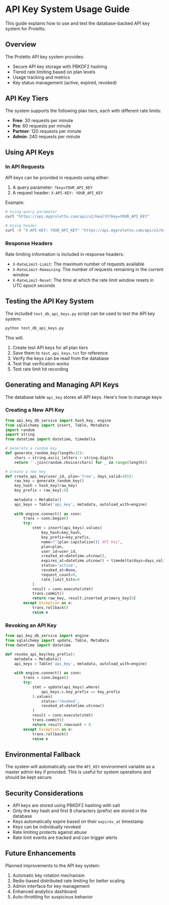 # API Key System Usage Guide

This guide explains how to use and test the database-backed API key system for Proletto.

## Overview

The Proletto API key system provides:
- Secure API key storage with PBKDF2 hashing
- Tiered rate limiting based on plan levels
- Usage tracking and metrics
- Key status management (active, expired, revoked)

## API Key Tiers

The system supports the following plan tiers, each with different rate limits:

- **Free**: 30 requests per minute
- **Pro**: 60 requests per minute
- **Partner**: 120 requests per minute
- **Admin**: 240 requests per minute

## Using API Keys

### In API Requests

API keys can be provided in requests using either:

1. A query parameter: `?key=YOUR_API_KEY`
2. A request header: `X-API-KEY: YOUR_API_KEY`

Example:
```bash
# Using query parameter
curl "https://api.myproletto.com/api/v2/health?key=YOUR_API_KEY" 

# Using header
curl -H "X-API-KEY: YOUR_API_KEY" "https://api.myproletto.com/api/v2/health"
```

### Response Headers

Rate limiting information is included in response headers:

- `X-RateLimit-Limit`: The maximum number of requests available
- `X-RateLimit-Remaining`: The number of requests remaining in the current window
- `X-RateLimit-Reset`: The time at which the rate limit window resets in UTC epoch seconds

## Testing the API Key System

The included `test_db_api_keys.py` script can be used to test the API key system:

```bash
python test_db_api_keys.py
```

This will:
1. Create test API keys for all plan tiers
2. Save them to `test_api_keys.txt` for reference
3. Verify the keys can be read from the database
4. Test that verification works
5. Test rate limit hit recording

## Generating and Managing API Keys

The database table `api_key` stores all API keys. Here's how to manage keys:

### Creating a New API Key

```python
from api_key_db_service import hash_key, engine
from sqlalchemy import insert, Table, MetaData
import random
import string
from datetime import datetime, timedelta

# Generate a random key
def generate_random_key(length=32):
    chars = string.ascii_letters + string.digits
    return ''.join(random.choice(chars) for _ in range(length))

# Create a new key
def create_api_key(user_id, plan='free', days_valid=365):
    raw_key = generate_random_key()
    key_hash = hash_key(raw_key)
    key_prefix = raw_key[:8]
    
    metadata = MetaData()
    api_keys = Table('api_key', metadata, autoload_with=engine)
    
    with engine.connect() as conn:
        trans = conn.begin()
        try:
            stmt = insert(api_keys).values(
                key_hash=key_hash,
                key_prefix=key_prefix,
                name=f"{plan.capitalize()} API Key",
                plan=plan,
                user_id=user_id,
                created_at=datetime.utcnow(),
                expires_at=datetime.utcnow() + timedelta(days=days_valid),
                status='active',
                revoked_at=None,
                request_count=0,
                rate_limit_hits=0
            )
            result = conn.execute(stmt)
            trans.commit()
            return raw_key, result.inserted_primary_key[0]
        except Exception as e:
            trans.rollback()
            raise e
```

### Revoking an API Key

```python
from api_key_db_service import engine
from sqlalchemy import update, Table, MetaData
from datetime import datetime

def revoke_api_key(key_prefix):
    metadata = MetaData()
    api_keys = Table('api_key', metadata, autoload_with=engine)
    
    with engine.connect() as conn:
        trans = conn.begin()
        try:
            stmt = update(api_keys).where(
                api_keys.c.key_prefix == key_prefix
            ).values(
                status='revoked',
                revoked_at=datetime.utcnow()
            )
            result = conn.execute(stmt)
            trans.commit()
            return result.rowcount > 0
        except Exception as e:
            trans.rollback()
            raise e
```

## Environmental Fallback

The system will automatically use the `API_KEY` environment variable as a master admin key if provided. This is useful for system operations and should be kept secure.

## Security Considerations

- API keys are stored using PBKDF2 hashing with salt
- Only the key hash and first 8 characters (prefix) are stored in the database 
- Keys automatically expire based on their `expires_at` timestamp
- Keys can be individually revoked
- Rate limiting protects against abuse
- Rate limit events are tracked and can trigger alerts

## Future Enhancements

Planned improvements to the API key system:

1. Automatic key rotation mechanism
2. Redis-based distributed rate limiting for better scaling
3. Admin interface for key management
4. Enhanced analytics dashboard
5. Auto-throttling for suspicious behavior